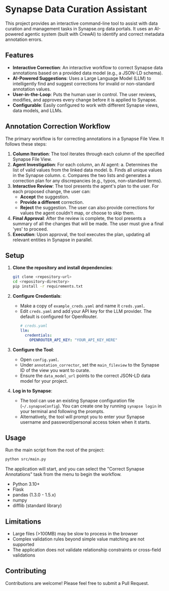 # Synapse Data Curation Assistant

This project provides an interactive command-line tool to assist with data curation and management tasks in Synapse.org data portals. It uses an AI-powered agentic system (built with CrewAI) to identify and correct metadata annotation errors.

## Features

- **Interactive Correction**: An interactive workflow to correct Synapse data annotations based on a provided data model (e.g., a JSON-LD schema).
- **AI-Powered Suggestions**: Uses a Large Language Model (LLM) to intelligently find and suggest corrections for invalid or non-standard annotation values.
- **User-in-the-Loop**: Puts the human user in control. The user reviews, modifies, and approves every change before it is applied to Synapse.
- **Configurable**: Easily configured to work with different Synapse views, data models, and LLMs.

## Annotation Correction Workflow

The primary workflow is for correcting annotations in a Synapse File View. It follows these steps:

1.  **Column Iteration**: The tool iterates through each column of the specified Synapse File View.
2.  **Agent Investigation**: For each column, an AI agent:
    a.  Determines the list of valid values from the linked data model.
    b.  Finds all unique values in the Synapse column.
    c.  Compares the two lists and generates a correction plan for any discrepancies (e.g., typos, non-standard terms).
3.  **Interactive Review**: The tool presents the agent's plan to the user. For each proposed change, the user can:
    -   **Accept** the suggestion.
    -   **Provide a different** correction.
    -   **Reject** the suggestion.
    The user can also provide corrections for values the agent couldn't map, or choose to skip them.
4.  **Final Approval**: After the review is complete, the tool presents a summary of all the changes that will be made. The user must give a final 'yes' to proceed.
5.  **Execution**: Upon approval, the tool executes the plan, updating all relevant entities in Synapse in parallel.

## Setup

1.  **Clone the repository and install dependencies**:
    ```bash
    git clone <repository-url>
    cd <repository-directory>
    pip install -r requirements.txt
    ```

2.  **Configure Credentials**:
    -   Make a copy of `example_creds.yaml` and name it `creds.yaml`.
    -   Edit `creds.yaml` and add your API key for the LLM provider. The default is configured for OpenRouter.
        ```yaml
        # creds.yaml
        llm:
          credentials:
            OPENROUTER_API_KEY: "YOUR_API_KEY_HERE"
        ```

3.  **Configure the Tool**:
    -   Open `config.yaml`.
    -   Under `annotation_corrector`, set the `main_fileview` to the Synapse ID of the view you want to curate.
    -   Ensure the `data_model_url` points to the correct JSON-LD data model for your project.

4.  **Log in to Synapse**:
    -   The tool can use an existing Synapse configuration file (`~/.synapseConfig`). You can create one by running `synapse login` in your terminal and following the prompts.
    -   Alternatively, the tool will prompt you to enter your Synapse username and password/personal access token when it starts.

## Usage

Run the main script from the root of the project:

```bash
python src/main.py
```

The application will start, and you can select the "Correct Synapse Annotations" task from the menu to begin the workflow. 

- Python 3.10+
- Flask
- pandas (1.3.0 - 1.5.x)
- numpy
- difflib (standard library)

## Limitations

- Large files (>100MB) may be slow to process in the browser
- Complex validation rules beyond simple value matching are not supported
- The application does not validate relationship constraints or cross-field validations

## Contributing

Contributions are welcome! Please feel free to submit a Pull Request.

